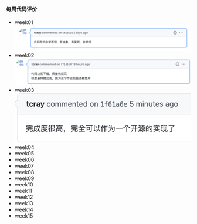 #### 每周代码评价
+ week01
  ![week01.png](week01.png)
+ week02
  ![week02.png](week02.png)
+ week03
  ![week03.png](week03.png)
+ week04
+ week05
+ week06
+ week07
+ week08
+ week09
+ week10
+ week11
+ week12
+ week13
+ week14
+ week15
